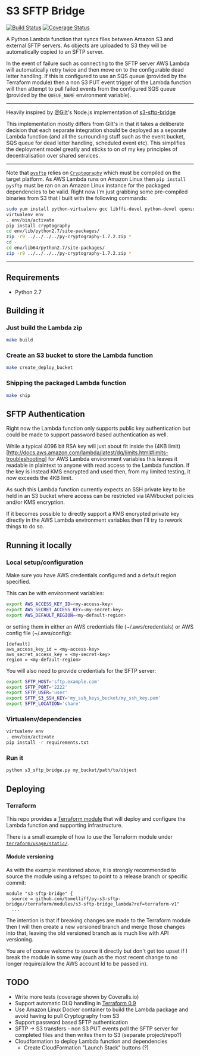 # S3 SFTP Bridge

[![Build Status](https://travis-ci.org/tomelliff/py-s3-sftp-bridge.svg?branch=master)](https://travis-ci.org/tomelliff/py-s3-sftp-bridge)
[![Coverage Status](https://coveralls.io/repos/github/tomelliff/py-s3-sftp-bridge/badge.svg?branch=master)](https://coveralls.io/github/tomelliff/py-s3-sftp-bridge?branch=master)

A Python Lambda function that syncs files between Amazon S3 and external SFTP servers. As objects are uploaded to S3 they will be automatically copied to an SFTP server.

In the event of failure such as connecting to the SFTP server AWS Lambda will automatically retry twice and then move on to the configurable dead letter handling. If this is configured to use an SQS queue (provided by the Terraform module) then a non S3 PUT event trigger of the Lambda function will then attempt to pull failed events from the configured SQS queue (provided by the `QUEUE_NAME` environment variable).

---

Heavily inspired by [@Gilt](https://github.com/gilt)'s Node.js implementation of [s3-sftp-bridge](https://github.com/gilt/s3-sftp-bridge)

This implementation mostly differs from Gilt's in that it takes a deliberate decision that each separate integration should be deployed as a separate Lambda function (and all the surrounding stuff such as the event bucket, SQS queue for dead letter handling, scheduled event etc). This simplifies the deployment model greatly and sticks to on of my key principles of decentralisation over shared services.

---

Note that [`pysftp`](https://pypi.python.org/pypi/pysftp) relies on [`Cryptography`](https://pypi.python.org/pypi/cryptography) which must be compiled on the target platform. As AWS Lambda runs on Amazon Linux then `pip install pysftp` must be ran on an Amazon Linux instance for the packaged dependencies to be valid. Right now I'm just grabbing some pre-compiled binaries from S3 that I built with the following commands:

```sh
sudo yum install python-virtualenv gcc libffi-devel python-devel openssl-devel
virtualenv env
. env/bin/activate
pip install cryptography
cd env/lib/python2.7/site-packages/
zip -r9 ../../../../py-cryptography-1.7.2.zip *
cd -
cd env/lib64/python2.7/site-packages/
zip -r9 ../../../../py-cryptography-1.7.2.zip *
```

---

## Requirements

* Python 2.7

## Building it

### Just build the Lambda zip
```sh
make build
```

### Create an S3 bucket to store the Lambda function
```sh
make create_deploy_bucket
```

### Shipping the packaged Lambda function
```sh
make ship
```

## SFTP Authentication

Right now the Lambda function only supports public key authentication but could be made to support password based authentication as well.

While a typical 4096 bit RSA key will just about fit inside the (4KB limit)[http://docs.aws.amazon.com/lambda/latest/dg/limits.html#limits-troubleshooting] for AWS Lambda environment variables this leaves it readable in plaintext to anyone with read access to the Lambda function. If the key is instead KMS encrypted and used then, from my limited testing, it now exceeds the 4KB limit.

As such this Lambda function currently expects an SSH private key to be held in an S3 bucket where access can be restricted via IAM/bucket policies and/or KMS encryption.

If it becomes possible to directly support a KMS encrypted private key directly in the AWS Lambda environment variables then I'll try to rework things to do so.

## Running it locally

### Local setup/configuration

Make sure you have AWS credentials configured and a default region specified.

This can be with environment variables:

```sh
export AWS_ACCESS_KEY_ID=<my-access-key>
export AWS_SECRET_ACCESS_KEY=<my-secret-key>
export AWS_DEFAULT_REGION=<my-default-region>
```

or setting them in either an AWS credentials file (~/.aws/credentials) or AWS config file (~/.aws/config):

```
[default]
aws_access_key_id = <my-access-key>
aws_secret_access_key = <my-secret-key>
region = <my-default-region>
```

You will also need to provide credentials for the SFTP server:

```sh
export SFTP_HOST='sftp.example.com'
export SFTP_PORT='2222'
export SFTP_USER='user'
export SFTP_S3_SSH_KEY='my_ssh_keys_bucket/my_ssh_key.pem'
export SFTP_LOCATION='share'
```

### Virtualenv/dependencies

```sh
virtualenv env
. env/bin/activate
pip install -r requirements.txt
```

### Run it

```sh
python s3_sftp_bridge.py my_bucket/path/to/object
```

## Deploying

### Terraform

This repo provides a [Terraform module](https://github.com/tomelliff/py-s3-sftp-bridge/tree/master/terraform/modules) that will deploy and configure the Lambda function and supporting infrastructure.

There is a small example of how to use the Terraform module under [`terraform/usage/static/`](https://github.com/tomelliff/py-s3-sftp-bridge/tree/master/terraform/usage/static).

#### Module versioning

As with the example mentioned above, it is strongly recommended to source the module using a refspec to point to a release branch or specific commit:

```hcl
module "s3-sftp-bridge" {
  source = github.com/tomelliff/py-s3-sftp-bridge//terraform/modules/s3-sftp-bridge_lambda?ref=terraform-v1"
  ...
```

The intention is that if breaking changes are made to the Terraform module then I will then create a new versioned branch and merge those changes into that, leaving the old versioned branch as is much like with API versioning.

You are of course welcome to source it directly but don't get too upset if I break the module in some way (such as the most recent change to no longer require/allow the AWS account Id to be passed in).

## TODO

- Write more tests (coverage shown by Coveralls.io)
- Support automatic DLQ handling in [Terraform 0.9](https://github.com/hashicorp/terraform/pull/12188)
- Use Amazon Linux Docker container to build the Lambda package and avoid having to pull Cryptography from S3
- Support password based SFTP authentication
- SFTP -> S3 transfers - non S3 PUT events poll the SFTP server for completed files and then writes them to S3 (separate project/repo?)
- Cloudformation to deploy Lambda function and dependencies
  - Create CloudFormation "Launch Stack" buttons (?)
